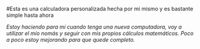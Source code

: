 #Esta es una calculadora personalizada hecha por mi mismo y es bastante simple hasta ahora

*Estoy haciendo para mí cuando tenga una nueva computadora, voy a utilizar el mío nomás y seguir con mis propios cálculos matemáticos.
Poco a poco estoy mejorando para que quede completo.*
